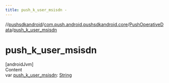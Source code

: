 ```yaml
---
title: push_k_user_msisdn -
---
```

//[pushsdkandroid](../../index.md)/[com.push.android.pushsdkandroid.core](../index.md)/[PushOperativeData](index.md)/[push_k_user_msisdn](push_k_user_msisdn.md)



# push_k_user_msisdn  
[androidJvm]  
Content  
var [push_k_user_msisdn](push_k_user_msisdn.md): [String](https://kotlinlang.org/api/latest/jvm/stdlib/kotlin/-string/index.html)  



